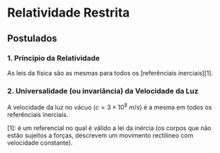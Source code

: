 # Relatividade Restrita

## Postulados

### 1. Príncipio da Relatividade

As leis da física são as mesmas para todos os [referênciais inerciais][1].

### 2. Universalidade (ou invariância) da Velocidade da Luz

A velocidade da luz no vácuo ($c=3\times 10^8\ m/s$) é a mesma em todos os referênciais inerciais.

[1]: é um referencial no qual é válido a lei da inércia (os corpos que não estão sujeitos a forças, descrevem um movimento rectilineo com velocidade constante).
